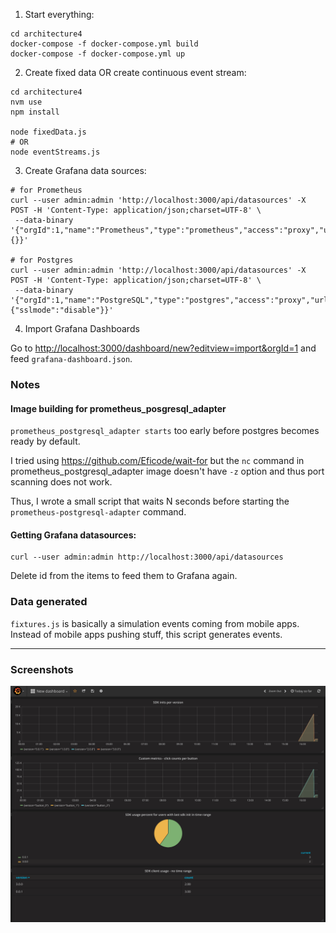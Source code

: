 1. Start everything:

```
cd architecture4
docker-compose -f docker-compose.yml build
docker-compose -f docker-compose.yml up
```

2. Create fixed data OR create continuous event stream:

```
cd architecture4
nvm use
npm install

node fixedData.js 
# OR
node eventStreams.js
```

3. Create Grafana data sources:

```
# for Prometheus
curl --user admin:admin 'http://localhost:3000/api/datasources' -X POST -H 'Content-Type: application/json;charset=UTF-8' \
 --data-binary '{"orgId":1,"name":"Prometheus","type":"prometheus","access":"proxy","url":"http://prometheus:9090","password":"","user":"","database":"","basicAuth":false,"isDefault":true,"jsonData":{}}'
 
# for Postgres
curl --user admin:admin 'http://localhost:3000/api/datasources' -X POST -H 'Content-Type: application/json;charset=UTF-8' \
 --data-binary '{"orgId":1,"name":"PostgreSQL","type":"postgres","access":"proxy","url":"pg_prometheus:5432","password":"","user":"postgres","database":"postgres","basicAuth":false,"isDefault":false,"jsonData":{"sslmode":"disable"}}'
```

4. Import Grafana Dashboards

Go to <http://localhost:3000/dashboard/new?editview=import&orgId=1> and feed `grafana-dashboard.json`.

### Notes

#### Image building for prometheus_posgresql_adapter

`prometheus_postgresql_adapter starts` too early before postgres becomes ready by default.

I tried using https://github.com/Eficode/wait-for but the `nc` command in prometheus_postgresql_adapter image doesn't have `-z` option and thus port scanning does not work.

Thus, I wrote a small script that waits N seconds before starting the `prometheus-postgresql-adapter` command.

#### Getting Grafana datasources:

```
curl --user admin:admin http://localhost:3000/api/datasources
```

Delete id from the items to feed them to Grafana again.



### Data generated

`fixtures.js` is basically a simulation events coming from mobile apps. Instead of mobile apps pushing stuff, this script generates events.


----------------------------------------------

### Screenshots

![Screenshot0](./screenshots/grafana.png?raw=true "Screenshot")